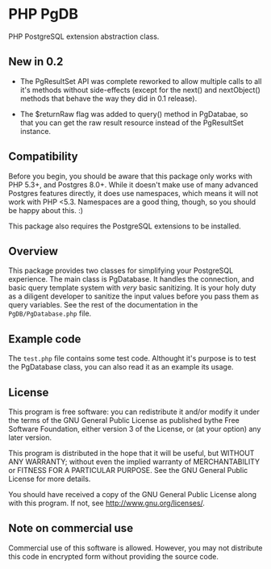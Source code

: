 PHP PgDB
========

PHP PostgreSQL extension abstraction class.

New in 0.2
----------

* The PgResultSet API was complete reworked to allow multiple calls to all it's
  methods without side-effects (except for the next() and nextObject() methods
  that behave the way they did in 0.1 release).

* The $returnRaw flag was added to query() method in PgDatabae, so that you can
  get the raw result resource instead of the PgResultSet instance.

Compatibility
-------------

Before you begin, you should be aware that this package only works with PHP
5.3+, and Postgres 8.0+. While it doesn't make use of many advanced Postgres
features directly, it does use namespaces, which means it will not work with
PHP <5.3. Namespaces are a good thing, though, so you should be happy about
this. :)

This package also requires the PostgreSQL extensions to be installed.

Overview
--------

This package provides two classes for simplifying your PostgreSQL experience.
The main class is PgDatabase. It handles the connection, and basic query
template system with _very_ basic sanitizing. It is your holy duty as a
diligent developer to sanitize the input values before you pass them as query
variables. See the rest of the documentation in the ``PgDB/PgDatabase.php``
file.

Example code
------------

The ``test.php`` file contains some test code. Althought it's purpose is to
test the PgDatabase class, you can also read it as an example its usage.

License
-------

This program is free software: you can redistribute it and/or modify it under
the terms of the GNU General Public License as published bythe Free Software
Foundation, either version 3 of the License, or (at your option) any later
version.

This program is distributed in the hope that it will be useful, but WITHOUT ANY
WARRANTY; without even the implied warranty of MERCHANTABILITY or FITNESS FOR A
PARTICULAR PURPOSE. See the GNU General Public License for more details.

You should have received a copy of the GNU General Public License along with
this program. If not, see <http://www.gnu.org/licenses/>.

Note on commercial use
----------------------

Commercial use of this software is allowed. However, you may not distribute
this code in encrypted form without providing the source code.
